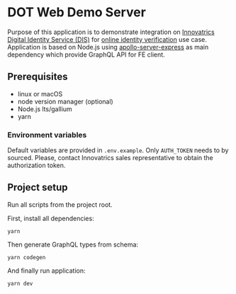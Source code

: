 # DOT Web Demo Server

Purpose of this application is to demonstrate integration on [Innovatrics Digital Identity Service (DIS)](https://developers.innovatrics.com/digital-onboarding/technical/remote/dot-dis/latest/documentation/) for [online identity verification](https://developers.innovatrics.com/digital-onboarding/docs/use-cases/onboarding/) use case.  
Application is based on Node.js using [apollo-server-express](https://github.com/apollographql/apollo-server#readme) as main dependency which provide GraphQL API for FE client.

## Prerequisites

- linux or macOS
- node version manager (optional)
- Node.js lts/gallium
- yarn

### Environment variables

Default variables are provided in `.env.example`. Only `AUTH_TOKEN` needs to by sourced. Please, contact Innovatrics sales representative to obtain the authorization token.

## Project setup

Run all scripts from the project root.

First, install all dependencies:

```
yarn
```

Then generate GraphQL types from schema:

```
yarn codegen
```

And finally run application:

```
yarn dev
```
